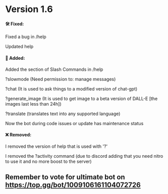 # Version 1.6

#### 🛠️ Fixed:

Fixed a bug in /help

Updated help

#### 📂 Added:

Added the section of Slash Commands in  /help

?slowmode (Need permission to: manage messages)

?chat (It is used to ask things to a modified version of chat-gpt)

?generate_image (It is used to get image to a beta version of DALL-E [the images last less than 24h])

?translate (translates text into any supported language)

Now the bot during code issues or update has maintenance status

#### ❌ Removed:

I removed the version of help that is used with '?'

I removed the ?activity command (due to discord adding that you need nitro to use it and no more boost to the server)


## Remember to vote for ultimate bot on https://top.gg/bot/1009106161104072726


